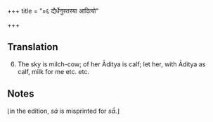 +++
title = "०६ द्यैर्धेनुस्तस्या आदित्यो"

+++
## Translation
6. The sky is milch-cow; of her Āditya is calf; let her, with Āditya as  
calf, milk for me etc. etc.

## Notes
⌊in the edition, *sá* is misprinted for *sā́*.⌋
